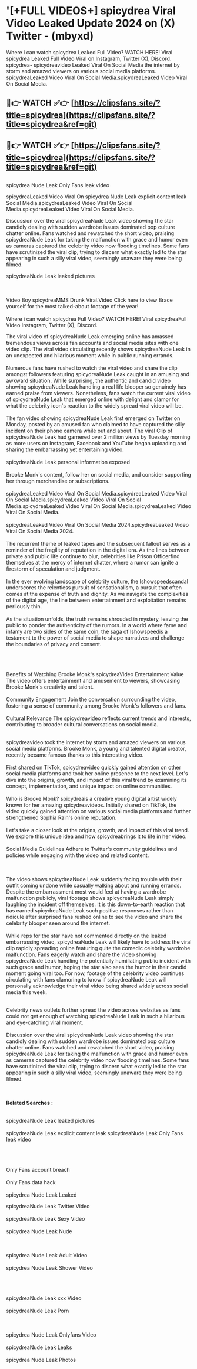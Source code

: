 #  '[+FULL VIDEOS+] spicydrea Viral Video Leaked Update 2024 on (X) Twitter - (mbyxd)

Where i can watch spicydrea Leaked Full Video? WATCH HERE! Viral spicydrea Leaked Full Video Viral on Instagram, Twitter (X), Discord.
spicydrea- spicydreavideo Leaked Viral On Social Media the internet by storm and amazed viewers on various social media platforms.
spicydreaLeaked Video Viral On Social Media.spicydreaLeaked Video Viral On Social Media.




## 🔴👉 WATCH ✅👉 [https://clipsfans.site/?title=spicydrea](https://clipsfans.site/?title=spicydrea&ref=git)


## 🔴👉 WATCH ✅👉 [https://clipsfans.site/?title=spicydrea](https://clipsfans.site/?title=spicydrea&ref=git)
##


spicydrea Nude Leak Only Fans leak video 


spicydreaLeaked Video Viral On  spicydrea Nude Leak explicit content leak Social Media.spicydreaLeaked Video Viral On Social Media.spicydreaLeaked Video Viral On Social Media.



Discussion over the viral spicydreaNude Leak video showing the star candidly dealing with sudden wardrobe issues dominated pop culture chatter online. Fans watched and rewatched the short video, praising spicydreaNude Leak for taking the malfunction with grace and humor even as cameras captured the celebrity video now flooding timelines. Some fans have scrutinized the viral clip, trying to discern what exactly led to the star appearing in such a silly viral video, seemingly unaware they were being filmed.


spicydreaNude Leak leaked pictures


  <br>

  <br>
Video Boy spicydreaMMS Drunk Viral.Video Click here to view Brace yourself for the most talked-about footage of the year!
<br><br>
Where i can watch spicydrea Full Video? WATCH HERE! Viral spicydreaFull Video Instagram, Twitter (X), Discord.

The viral video of spicydreaNude Leak emerging online has amassed tremendous views across fan accounts and social media sites with one video clip. The viral video circulating recently shows spicydreaNude Leak in an unexpected and hilarious moment while in public running errands.
<br><br>
Numerous fans have rushed to watch the viral video and share the clip amongst followers featuring spicydreaNude Leak caught in an amusing and awkward situation. While surprising, the authentic and candid video showing spicydreaNude Leak handling a real life blooper so genuinely has earned praise from viewers. Nonetheless, fans watch the current viral video of spicydreaNude Leak that emerged online with delight and clamor for what the celebrity icon's reaction to the widely spread viral video will be.
<br><br>
The fan video showing spicydreaNude Leak first emerged on Twitter on Monday, posted by an amused fan who claimed to have captured the silly incident on their phone camera while out and about. The viral Clip of spicydreaNude Leak had garnered over 2 million views by Tuesday morning as more users on Instagram, Facebook and YouTube began uploading and sharing the embarrassing yet entertaining video.
<br><br>
spicydreaNude Leak personal information exposed
<br><br>
Brooke Monk's content, follow her on social media, and consider supporting her through merchandise or subscriptions.
<br><br>
spicydreaLeaked Video Viral On Social Media.spicydreaLeaked Video Viral On Social Media.spicydreaLeaked Video Viral On Social Media.spicydreaLeaked Video Viral On Social Media.spicydreaLeaked Video Viral On Social Media.
<br><br>
spicydreaLeaked Video Viral On Social Media 2024.spicydreaLeaked Video Viral On Social Media 2024.
<br><br>
The recurrent theme of leaked tapes and the subsequent fallout serves as a reminder of the fragility of reputation in the digital era. As the lines between private and public life continue to blur, celebrities like Prison Officerfind themselves at the mercy of internet chatter, where a rumor can ignite a firestorm of speculation and judgment.
<br><br>
In the ever evolving landscape of celebrity culture, the Ishowspeedscandal underscores the relentless pursuit of sensationalism, a pursuit that often comes at the expense of truth and dignity. As we navigate the complexities of the digital age, the line between entertainment and exploitation remains perilously thin.
<br><br>
As the situation unfolds, the truth remains shrouded in mystery, leaving the public to ponder the authenticity of the rumors. In a world where fame and infamy are two sides of the same coin, the saga of Ishowspeedis a testament to the power of social media to shape narratives and challenge the boundaries of privacy and consent.
<br><br>

<br><br>
Benefits of Watching Brooke Monk's spicydreaVideo Entertainment Value The video offers entertainment and amusement to viewers, showcasing Brooke Monk's creativity and talent.
<br><br>
Community Engagement Join the conversation surrounding the video, fostering a sense of community among Brooke Monk's followers and fans.
<br><br>
Cultural Relevance The spicydreavideo reflects current trends and interests, contributing to broader cultural conversations on social media.
<br><br>


spicydreavideo took the internet by storm and amazed viewers on various social media platforms. Brooke Monk, a young and talented digital creator, recently became famous thanks to this interesting video.
<br><br>
First shared on TikTok, spicydreavideo quickly gained attention on other social media platforms and took her online presence to the next level. Let's dive into the origins, growth, and impact of this viral trend by examining its concept, implementation, and unique impact on online communities.
<br><br>
Who is Brooke Monk? spicydreais a creative young digital artist widely known for her amazing spicydreavideos. Initially shared on TikTok, the video quickly gained attention on various social media platforms and further strengthened Sophia Rain's online reputation.
<br><br>
Let's take a closer look at the origins, growth, and impact of this viral trend. We explore this unique idea and how spicydreabrings it to life in her video.
<br><br>
Social Media Guidelines Adhere to Twitter's community guidelines and policies while engaging with the video and related content.


<br><br>
The video shows spicydreaNude Leak suddenly facing trouble with their outfit coming undone while casually walking about and running errands. Despite the embarrassment most would feel at having a wardrobe malfunction publicly, viral footage shows spicydreaNude Leak simply laughing the incident off themselves. It is this down-to-earth reaction that has earned spicydreaNude Leak such positive responses rather than ridicule after surprised fans rushed online to see the video and share the celebrity blooper seen around the internet.
<br><br>
While reps for the star have not commented directly on the leaked embarrassing video, spicydreaNude Leak will likely have to address the viral clip rapidly spreading online featuring quite the comedic celebrity wardrobe malfunction. Fans eagerly watch and share the video showing spicydreaNude Leak handling the potentially humiliating public incident with such grace and humor, hoping the star also sees the humor in their candid moment going viral too. For now, footage of the celebrity video continues circulating with fans clamoring to know if spicydreaNude Leak will personally acknowledge their viral video being shared widely across social media this week.
<br><br>

Celebrity news outlets further spread the video across websites as fans could not get enough of watching spicydreaNude Leak in such a hilarious and eye-catching viral moment.
<br><br>
Discussion over the viral spicydreaNude Leak video showing the star candidly dealing with sudden wardrobe issues dominated pop culture chatter online. Fans watched and rewatched the short video, praising spicydreaNude Leak for taking the malfunction with grace and humor even as cameras captured the celebrity video now flooding timelines. Some fans have scrutinized the viral clip, trying to discern what exactly led to the star appearing in such a silly viral video, seemingly unaware they were being filmed.


<br><br>
<strong>Related Searches :</strong>
<br><br>

spicydreaNude Leak leaked pictures
<br><br>
spicydreaNude Leak explicit content leak
spicydreaNude Leak Only Fans leak video
<br><br>

<br><br>
Only Fans account breach
<br><br>
Only Fans data hack
<br><br>
spicydrea Nude Leak Leaked

spicydreaNude Leak Twitter Video
<br><br>
spicydreaNude Leak Sexy Video
<br><br>
spicydrea Nude Leak Nude

<br><br>
spicydrea Nude Leak Adult Video
<br><br>
spicydrea Nude Leak Shower Video
<br><br>

<br><br>
spicydreaNude Leak xxx Video
<br><br>
spicydreaNude Leak Porn

<br><br>
spicydrea Nude Leak Onlyfans Video
<br><br>
spicydreaNude Leak Leaks
<br><br>
spicydrea Nude Leak Photos